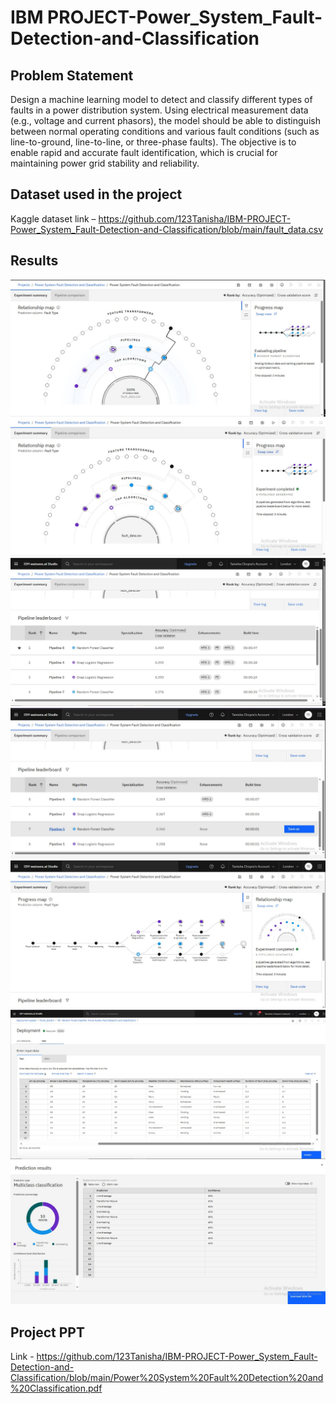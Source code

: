 # IBM PROJECT-Power_System_Fault-Detection-and-Classification

## Problem Statement 
<p>Design a machine learning model to detect and classify different types of faults in a power distribution system. Using electrical measurement data (e.g., voltage and current phasors), the model should be able to distinguish between normal operating conditions and various fault conditions (such as line-to-ground, line-to-line, or three-phase faults). The objective is to enable rapid and accurate fault identification, which is crucial for maintaining power grid stability and reliability. </p>

## Dataset used in the project
Kaggle dataset link – https://github.com/123Tanisha/IBM-PROJECT-Power_System_Fault-Detection-and-Classification/blob/main/fault_data.csv

## Results 
<img src="https://github.com/123Tanisha/IBM-PROJECT-Power_System_Fault-Detection-and-Classification/blob/main/1.jpg">
<img src="https://github.com/123Tanisha/IBM-PROJECT-Power_System_Fault-Detection-and-Classification/blob/main/2.jpg">
<img src="https://github.com/123Tanisha/IBM-PROJECT-Power_System_Fault-Detection-and-Classification/blob/main/3.jpg">
<img src="https://github.com/123Tanisha/IBM-PROJECT-Power_System_Fault-Detection-and-Classification/blob/main/4.jpg">
<img src="https://github.com/123Tanisha/IBM-PROJECT-Power_System_Fault-Detection-and-Classification/blob/main/5.jpg">
<img src="https://github.com/123Tanisha/IBM-PROJECT-Power_System_Fault-Detection-and-Classification/blob/main/6.jpg">
<img src="https://github.com/123Tanisha/IBM-PROJECT-Power_System_Fault-Detection-and-Classification/blob/main/7.jpg">

## Project PPT
Link - https://github.com/123Tanisha/IBM-PROJECT-Power_System_Fault-Detection-and-Classification/blob/main/Power%20System%20Fault%20Detection%20and%20Classification.pdf
